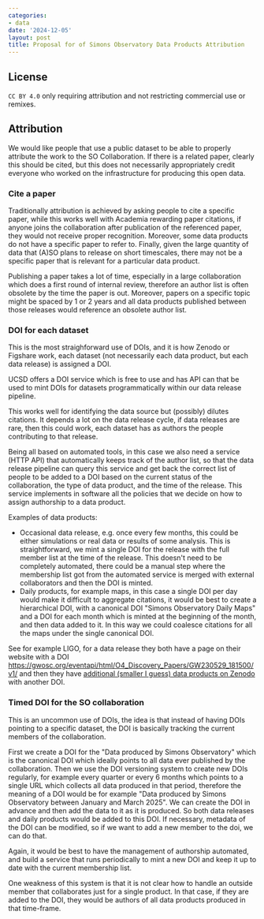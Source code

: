 ```yaml
---
categories:
- data
date: '2024-12-05'
layout: post
title: Proposal for of Simons Observatory Data Products Attribution
---
```


## License

 `CC BY 4.0` only requiring attribution and not restricting commercial use or remixes.  

## Attribution

We would like people that use a public dataset to be able to properly attribute the work to the SO Collaboration. If there is a related paper, clearly this should be cited, but this does not necessarily appropriately credit everyone who worked on the infrastructure for producing this open data.

### Cite a paper

Traditionally attribution is achieved by asking people to cite a specific paper, while this works well with Academia rewarding paper citations, if anyone joins the collaboration after publication of the referenced paper, they would not receive proper recognition. Moreover, some data products do not have a specific paper to refer to. Finally, given the large quantity of data that (A)SO plans to release on short timescales, there may not be a specific paper that is relevant for a particular data product.

Publishing a paper takes a lot of time, especially in a large collaboration which does a first round of internal review, therefore an author list is often obsolete by the time the paper is out. Moreover, papers on a specific topic might be spaced by 1 or 2 years and all data products published between those releases would reference an obsolete author list.

### DOI for each dataset

This is the most straighforward use of DOIs, and it is how Zenodo or Figshare work, each dataset (not necessarily each data product, but each data release) is assigned a DOI.

UCSD offers a DOI service which is free to use and has API can that be used to mint DOIs for datasets programmatically within our data release pipeline.

This works well for identifying the data source but (possibly) dilutes citations. It depends a lot on the data release cycle, if data releases are rare, then this could work, each dataset has as authors the people contributing to that release.

Being all based on automated tools, in this case we also need a service (HTTP API) that automatically keeps track of the author list, so that the data release pipeline can query this service and get back the correct list of people to be added to a DOI based on the current status of the collaboration, the type of data product, and the time of the release. This service implements in software all the policies that we decide on how to assign authorship to a data product.

Examples of data products:

* Occasional data release, e.g. once every few months, this could be either simulations or real data or results of some analysis. This is straightforward, we mint a single DOI for the release with the full member list at the time of the release. This doesn't need to be completely automated, there could be a manual step where the membership list got from the automated service is merged with external collaborators and then the DOI is minted.
* Daily products, for example maps, in this case a single DOI per day would make it difficult to aggregate citations, it would be best to create a hierarchical DOI, with a canonical DOI "Simons Observatory Daily Maps" and a DOI for each month which is minted at the beginning of the month, and then data added to it. In this way we could coalesce citations for all the maps under the single canonical DOI.

See for example LIGO, for a data release they both have a page on their website with a DOI <https://gwosc.org/eventapi/html/O4_Discovery_Papers/GW230529_181500/v1/> and then they have [additional (smaller I guess) data products on Zenodo](https://zenodo.org/records/10845779) with another DOI.

### Timed DOI for the SO collaboration

This is an uncommon use of DOIs, the idea is that instead of having DOIs pointing to a specific dataset, the DOI is basically tracking the current members of the collaboration.

First we create a DOI for the "Data produced by Simons Observatory" which is the canonical DOI which ideally points to all data ever published by the collaboration. Then we use the DOI versioning system to create new DOIs regularly, for example every quarter or every 6 months which points to a single URL which collects all data produced in that period, therefore the meaning of a DOI would be for example "Data produced by Simons Observatory between January and March 2025". We can create the DOI in advance and then add the data to it as it is produced. So both data releases and daily products would be added to this DOI. If necessary, metadata of the DOI can be modified, so if we want to add a new member to the doi, we can do that.

Again, it would be best to have the management of authorship automated, and build a service that runs periodically to mint a new DOI and keep it up to date with the current membership list.

One weakness of this system is that it is not clear how to handle an outside member that collaborates just for a single product. In that case, if they are added to the DOI, they would be authors of all data products produced in that time-frame.
